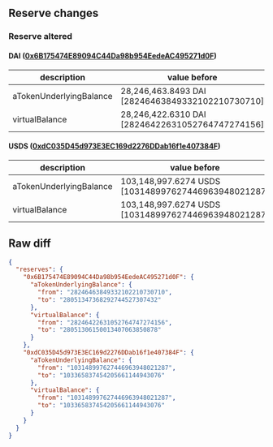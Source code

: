 ## Reserve changes

### Reserve altered

#### DAI ([0x6B175474E89094C44Da98b954EedeAC495271d0F](https://etherscan.io/address/0x6B175474E89094C44Da98b954EedeAC495271d0F))

| description | value before | value after |
| --- | --- | --- |
| aTokenUnderlyingBalance | 28,246,463.8493 DAI [28246463849332102210730710] | 28,051,347.3682 DAI [28051347368292744527307432] |
| virtualBalance | 28,246,422.6310 DAI [28246422631052764747274156] | 28,051,306.1500 DAI [28051306150013407063850878] |


#### USDS ([0xdC035D45d973E3EC169d2276DDab16f1e407384F](https://etherscan.io/address/0xdC035D45d973E3EC169d2276DDab16f1e407384F))

| description | value before | value after |
| --- | --- | --- |
| aTokenUnderlyingBalance | 103,148,997.6274 USDS [103148997627446963948021287] | 103,365,837.4542 USDS [103365837454205661144943076] |
| virtualBalance | 103,148,997.6274 USDS [103148997627446963948021287] | 103,365,837.4542 USDS [103365837454205661144943076] |


## Raw diff

```json
{
  "reserves": {
    "0x6B175474E89094C44Da98b954EedeAC495271d0F": {
      "aTokenUnderlyingBalance": {
        "from": "28246463849332102210730710",
        "to": "28051347368292744527307432"
      },
      "virtualBalance": {
        "from": "28246422631052764747274156",
        "to": "28051306150013407063850878"
      }
    },
    "0xdC035D45d973E3EC169d2276DDab16f1e407384F": {
      "aTokenUnderlyingBalance": {
        "from": "103148997627446963948021287",
        "to": "103365837454205661144943076"
      },
      "virtualBalance": {
        "from": "103148997627446963948021287",
        "to": "103365837454205661144943076"
      }
    }
  }
}
```